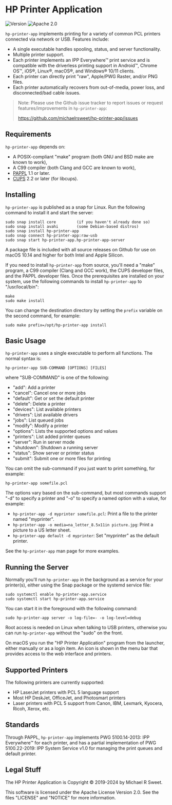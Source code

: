 HP Printer Application
======================

![Version](https://img.shields.io/github/v/release/michaelrsweet/hp-printer-app?include_prereleases)
![Apache 2.0](https://img.shields.io/github/license/michaelrsweet/hp-printer-app)


`hp-printer-app` implements printing for a variety of common PCL printers
connected via network or USB.  Features include:

- A single executable handles spooling, status, and server functionality.
- Multiple printer support.
- Each printer implements an IPP Everywhere™ print service and is compatible
  with the driverless printing support in Android™, Chrome OS™, iOS®, Linux®,
  macOS®, and Windows® 10/11 clients.
- Each printer can directly print "raw", Apple/PWG Raster, and/or PNG files.
- Each printer automatically recovers from out-of-media, power loss, and
  disconnected/bad cable issues.

> Note: Please use the Github issue tracker to report issues or request
> features/improvements in `hp-printer-app`:
>
> <https://github.com/michaelrsweet/hp-printer-app/issues>


Requirements
------------

`hp-printer-app` depends on:

- A POSIX-compliant "make" program (both GNU and BSD make are known to work),
- A C99 compiler (both Clang and GCC are known to work),
- [PAPPL](https://www.msweet.org/pappl) 1.1 or later.
- [CUPS](https://openprinting.github.io/cups) 2.2 or later (for libcups).


Installing
----------

`hp-printer-app` is published as a snap for Linux.  Run the following command
to install it and start the server:

    sudo snap install core         (if you haven't already done so)
    sudo snap install avahi        (some Debian-based distros)
    sudo snap install hp-printer-app
    sudo snap connect hp-printer-app:raw-usb
    sudo snap start hp-printer-app.hp-printer-app-server

A package file is included with all source releases on Github for use on macOS
10.14 and higher for both Intel and Apple Silicon.

If you need to install `hp-printer-app` from source, you'll need a "make"
program, a C99 compiler (Clang and GCC work), the CUPS developer files, and the
PAPPL developer files.  Once the prerequisites are installed on your system,
use the following commands to install `hp-printer-app` to "/usr/local/bin":

    make
    sudo make install

You can change the destination directory by setting the `prefix` variable on
the second command, for example:

    sudo make prefix=/opt/hp-printer-app install


Basic Usage
-----------

`hp-printer-app` uses a single executable to perform all functions.  The normal
syntax is:

    hp-printer-app SUB-COMMAND [OPTIONS] [FILES]

where "SUB-COMMAND" is one of the following:

- "add": Add a printer
- "cancel": Cancel one or more jobs
- "default": Get or set the default printer
- "delete": Delete a printer
- "devices": List available printers
- "drivers": List available drivers
- "jobs": List queued jobs
- "modify": Modify a printer
- "options": Lists the supported options and values
- "printers": List added printer queues
- "server": Run in server mode
- "shutdown": Shutdown a running server
- "status": Show server or printer status
- "submit": Submit one or more files for printing

You can omit the sub-command if you just want to print something, for example:

    hp-printer-app somefile.pcl

The options vary based on the sub-command, but most commands support "-d" to
specify a printer and "-o" to specify a named option with a value, for example:

- `hp-printer-app -d myprinter somefile.pcl`: Print a file to the printer named
  "myprinter".
- `hp-printer-app -o media=na_letter_8.5x11in picture.jpg`: Print a picture to a
  US letter sheet.
- `hp-printer-app default -d myprinter`: Set "myprinter" as the default printer.

See the `hp-printer-app` man page for more examples.


Running the Server
------------------

Normally you'll run `hp-printer-app` in the background as a service for your
printer(s), either using the Snap package or the systemd service file:

    sudo systemctl enable hp-printer-app.service
    sudo systemctl start hp-printer-app.service

You can start it in the foreground with the following command:

    sudo hp-printer-app server -o log-file=- -o log-level=debug

Root access is needed on Linux when talking to USB printers, otherwise you can
run `hp-printer-app` without the "sudo" on the front.

On macOS you run the "HP Printer Application" program from the launcher, either
manually or as a login item.  An icon is shown in the menu bar that provides
access to the web interface and printers.


Supported Printers
------------------

The following printers are currently supported:

- HP LaserJet printers with PCL 5 language support
- Most HP DeskJet, OfficeJet, and Photosmart printers
- Laser printers with PCL 5 support from Canon, IBM, Lexmark, Kyocera, Ricoh,
  Xerox, etc.


Standards
---------

Through PAPPL, `hp-printer-app` implements PWG 5100.14-2013: IPP Everywhere™
for each printer, and has a partial implementation of PWG 5100.22-2019: IPP
System Service v1.0 for managing the print queues and default printer.


Legal Stuff
-----------

The HP Printer Application is Copyright © 2019-2024 by Michael R Sweet.

This software is licensed under the Apache License Version 2.0.  See the files
"LICENSE" and "NOTICE" for more information.

